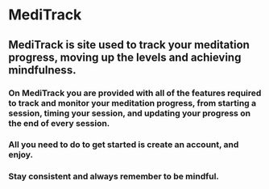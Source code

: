 # MediTrack
## MediTrack is site used to track your meditation progress, moving up the levels and achieving mindfulness.
### On MediTrack you are provided with all of the features required to track and monitor your meditation progress, from starting a session, timing your session, and updating your progress on the end of every session.
### All you need to do to get started is create an account, and enjoy.
### Stay consistent and always remember to be mindful.
